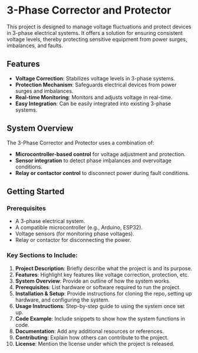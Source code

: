 # 3-Phase Corrector and Protector

This project is designed to manage voltage fluctuations and protect devices in 3-phase electrical systems. It offers a solution for ensuring consistent voltage levels, thereby protecting sensitive equipment from power surges, imbalances, and faults.

## Features
- **Voltage Correction**: Stabilizes voltage levels in 3-phase systems.
- **Protection Mechanism**: Safeguards electrical devices from power surges and imbalances.
- **Real-time Monitoring**: Monitors and adjusts voltage in real-time.
- **Easy Integration**: Can be easily integrated into existing 3-phase systems.

## System Overview
The 3-Phase Corrector and Protector uses a combination of:
- **Microcontroller-based control** for voltage adjustment and protection.
- **Sensor integration** to detect phase imbalances and overvoltage conditions.
- **Relay or contactor control** to disconnect power during fault conditions.

## Getting Started

### Prerequisites
- A 3-phase electrical system.
- A compatible microcontroller (e.g., Arduino, ESP32).
- Voltage sensors (for monitoring phase voltages).
- Relay or contactor for disconnecting the power.

### **Key Sections to Include:**

1. **Project Description**: Briefly describe what the project is and its purpose.
2. **Features**: Highlight key features like voltage correction, protection, etc.
3. **System Overview**: Provide an outline of how the system works.
4. **Prerequisites**: List hardware or software required to run the project.
5. **Installation & Setup**: Provide instructions for cloning the repo, setting up hardware, and configuring the system.
6. **Usage Instructions**: Step-by-step guide to using the system once set up.
7. **Code Example**: Include snippets to show how the system functions in code.
8. **Documentation**: Add any additional resources or references.
9. **Contributing**: Explain how others can contribute to the project.
10. **License**: Mention the license under which the project is released.

